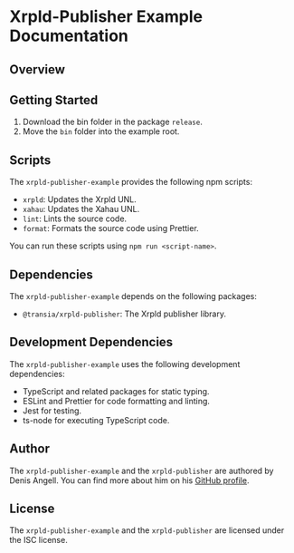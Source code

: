# Xrpld-Publisher Example Documentation

## Overview

## Getting Started

1. Download the bin folder in the package `release`.
2. Move the `bin` folder into the example root.

## Scripts

The `xrpld-publisher-example` provides the following npm scripts:

- `xrpld`: Updates the Xrpld UNL.
- `xahau`: Updates the Xahau UNL.
- `lint`: Lints the source code.
- `format`: Formats the source code using Prettier.

You can run these scripts using `npm run <script-name>`.

## Dependencies

The `xrpld-publisher-example` depends on the following packages:

- `@transia/xrpld-publisher`: The Xrpld publisher library.

## Development Dependencies

The `xrpld-publisher-example` uses the following development dependencies:

- TypeScript and related packages for static typing.
- ESLint and Prettier for code formatting and linting.
- Jest for testing.
- ts-node for executing TypeScript code.

## Author

The `xrpld-publisher-example` and the `xrpld-publisher` are authored by Denis Angell. You can find more about him on his [GitHub profile](https://github.com/dangell7).

## License

The `xrpld-publisher-example` and the `xrpld-publisher` are licensed under the ISC license.